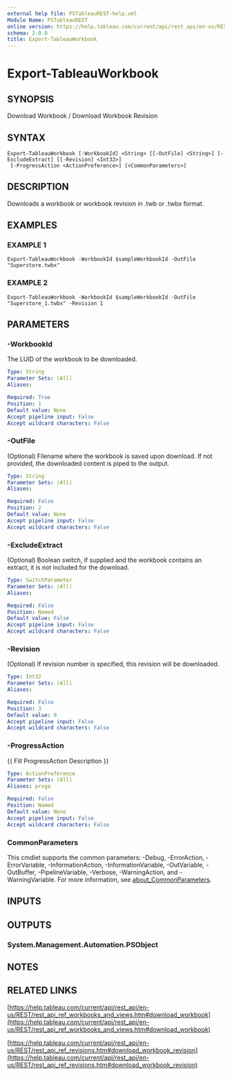 ```yaml
---
external help file: PSTableauREST-help.xml
Module Name: PSTableauREST
online version: https://help.tableau.com/current/api/rest_api/en-us/REST/rest_api_ref_workbooks_and_views.htm#download_workbook
schema: 2.0.0
title: Export-TableauWorkbook
---
```


# Export-TableauWorkbook

## SYNOPSIS
Download Workbook / Download Workbook Revision

## SYNTAX

```
Export-TableauWorkbook [-WorkbookId] <String> [[-OutFile] <String>] [-ExcludeExtract] [[-Revision] <Int32>]
 [-ProgressAction <ActionPreference>] [<CommonParameters>]
```

## DESCRIPTION
Downloads a workbook or workbook revision in .twb or .twbx format.

## EXAMPLES

### EXAMPLE 1
```
Export-TableauWorkbook -WorkbookId $sampleWorkbookId -OutFile "Superstore.twbx"
```

### EXAMPLE 2
```
Export-TableauWorkbook -WorkbookId $sampleWorkbookId -OutFile "Superstore_1.twbx" -Revision 1
```

## PARAMETERS

### -WorkbookId
The LUID of the workbook to be downloaded.

```yaml
Type: String
Parameter Sets: (All)
Aliases:

Required: True
Position: 1
Default value: None
Accept pipeline input: False
Accept wildcard characters: False
```

### -OutFile
(Optional) Filename where the workbook is saved upon download.
If not provided, the downloaded content is piped to the output.

```yaml
Type: String
Parameter Sets: (All)
Aliases:

Required: False
Position: 2
Default value: None
Accept pipeline input: False
Accept wildcard characters: False
```

### -ExcludeExtract
(Optional) Boolean switch, if supplied and the workbook contains an extract, it is not included for the download.

```yaml
Type: SwitchParameter
Parameter Sets: (All)
Aliases:

Required: False
Position: Named
Default value: False
Accept pipeline input: False
Accept wildcard characters: False
```

### -Revision
(Optional) If revision number is specified, this revision will be downloaded.

```yaml
Type: Int32
Parameter Sets: (All)
Aliases:

Required: False
Position: 3
Default value: 0
Accept pipeline input: False
Accept wildcard characters: False
```

### -ProgressAction
{{ Fill ProgressAction Description }}

```yaml
Type: ActionPreference
Parameter Sets: (All)
Aliases: proga

Required: False
Position: Named
Default value: None
Accept pipeline input: False
Accept wildcard characters: False
```

### CommonParameters
This cmdlet supports the common parameters: -Debug, -ErrorAction, -ErrorVariable, -InformationAction, -InformationVariable, -OutVariable, -OutBuffer, -PipelineVariable, -Verbose, -WarningAction, and -WarningVariable. For more information, see [about_CommonParameters](http://go.microsoft.com/fwlink/?LinkID=113216).

## INPUTS

## OUTPUTS

### System.Management.Automation.PSObject
## NOTES

## RELATED LINKS

[https://help.tableau.com/current/api/rest_api/en-us/REST/rest_api_ref_workbooks_and_views.htm#download_workbook](https://help.tableau.com/current/api/rest_api/en-us/REST/rest_api_ref_workbooks_and_views.htm#download_workbook)

[https://help.tableau.com/current/api/rest_api/en-us/REST/rest_api_ref_revisions.htm#download_workbook_revision](https://help.tableau.com/current/api/rest_api/en-us/REST/rest_api_ref_revisions.htm#download_workbook_revision)

